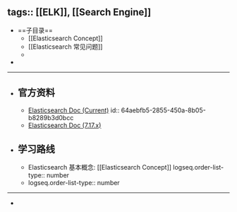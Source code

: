 tags:: [[ELK]], [[Search Engine]] 
---

- ==子目录==
	- [[Elasticsearch Concept]]
	- [[Elasticsearch 常见问题]]
	-
-
- ---
- ## 官方资料
	- [Elasticsearch Doc (Current)](https://www.elastic.co/guide/en/elasticsearch/reference/current/elasticsearch-intro.html#elasticsearch-intro)
	  id:: 64aebfb5-2855-450a-8b05-b8289b3d0bcc
	- [Elasticsearch Doc (7.17.x)](https://www.elastic.co/guide/en/elasticsearch/reference/7.17/elasticsearch-intro.html#elasticsearch-intro)
- ## 学习路线
	- Elasticsearch 基本概念: [[Elasticsearch Concept]]
	  logseq.order-list-type:: number
	- logseq.order-list-type:: number
- ---
-